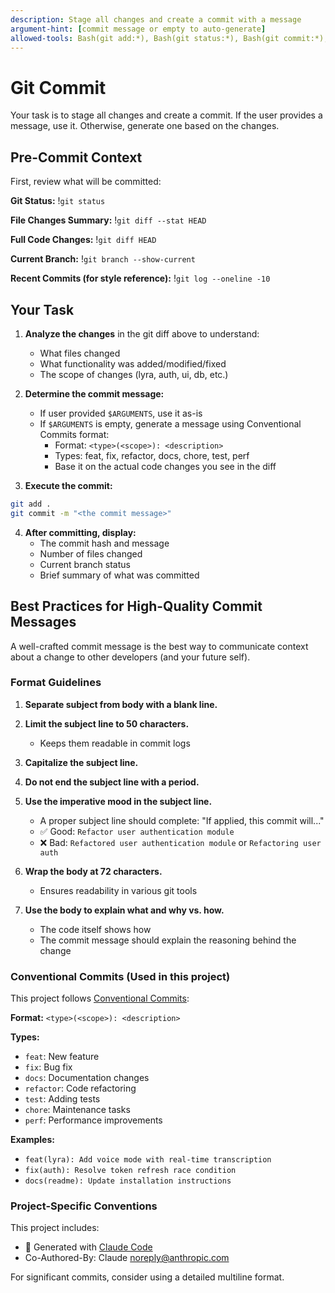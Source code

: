 ```yaml
---
description: Stage all changes and create a commit with a message
argument-hint: [commit message or empty to auto-generate]
allowed-tools: Bash(git add:*), Bash(git status:*), Bash(git commit:*), Bash(git diff:*)
---
```


# Git Commit

Your task is to stage all changes and create a commit. If the user provides a message, use it. Otherwise, generate one based on the changes.

## Pre-Commit Context

First, review what will be committed:

**Git Status:**
!`git status`

**File Changes Summary:**
!`git diff --stat HEAD`

**Full Code Changes:**
!`git diff HEAD`

**Current Branch:**
!`git branch --show-current`

**Recent Commits (for style reference):**
!`git log --oneline -10`

## Your Task

1. **Analyze the changes** in the git diff above to understand:
   - What files changed
   - What functionality was added/modified/fixed
   - The scope of changes (lyra, auth, ui, db, etc.)

2. **Determine the commit message:**
   - If user provided `$ARGUMENTS`, use it as-is
   - If `$ARGUMENTS` is empty, generate a message using Conventional Commits format:
     - Format: `<type>(<scope>): <description>`
     - Types: feat, fix, refactor, docs, chore, test, perf
     - Base it on the actual code changes you see in the diff

3. **Execute the commit:**
```bash
git add .
git commit -m "<the commit message>"
```

4. **After committing, display:**
   - The commit hash and message
   - Number of files changed
   - Current branch status
   - Brief summary of what was committed

## Best Practices for High-Quality Commit Messages

A well-crafted commit message is the best way to communicate context about a change to other developers (and your future self).

### Format Guidelines

1. **Separate subject from body with a blank line.**

2. **Limit the subject line to 50 characters.**
   - Keeps them readable in commit logs

3. **Capitalize the subject line.**

4. **Do not end the subject line with a period.**

5. **Use the imperative mood in the subject line.**
   - A proper subject line should complete: "If applied, this commit will..."
   - ✅ Good: `Refactor user authentication module`
   - ❌ Bad: `Refactored user authentication module` or `Refactoring user auth`

6. **Wrap the body at 72 characters.**
   - Ensures readability in various git tools

7. **Use the body to explain what and why vs. how.**
   - The code itself shows how
   - The commit message should explain the reasoning behind the change

### Conventional Commits (Used in this project)

This project follows [Conventional Commits](https://www.conventionalcommits.org/):

**Format:** `<type>(<scope>): <description>`

**Types:**
- `feat`: New feature
- `fix`: Bug fix
- `docs`: Documentation changes
- `refactor`: Code refactoring
- `test`: Adding tests
- `chore`: Maintenance tasks
- `perf`: Performance improvements

**Examples:**
- `feat(lyra): Add voice mode with real-time transcription`
- `fix(auth): Resolve token refresh race condition`
- `docs(readme): Update installation instructions`

### Project-Specific Conventions

This project includes:
- 🤖 Generated with [Claude Code](https://claude.com/claude-code)
- Co-Authored-By: Claude <noreply@anthropic.com>

For significant commits, consider using a detailed multiline format.
